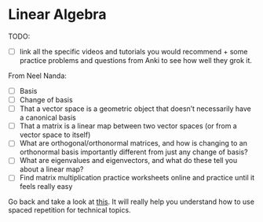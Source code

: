 # Linear Algebra

TODO:&#x20;

* [ ] link all the specific videos and tutorials you would recommend + some practice problems and questions from Anki to see how well they grok it.&#x20;

From Neel Nanda:

* [ ] Basis
* [ ] Change of basis
* [ ] That a vector space is a geometric object that doesn’t necessarily have a canonical basis
* [ ] That a matrix is a linear map between two vector spaces (or from a vector space to itself)
* [ ] What are orthogonal/orthonormal matrices, and how is changing to an orthonormal basis importantly different from just any change of basis?
* [ ] What are eigenvalues and eigenvectors, and what do these tell you about a linear map?
* [ ] Find matrix multiplication practice worksheets online and practice until it feels really easy

Go back and take a look at [this](https://quantum.country/). It will really help you understand how to use spaced repetition for technical topics.

